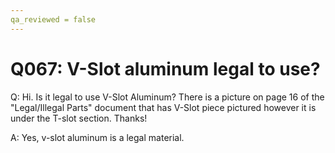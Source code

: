 ```yaml
---
qa_reviewed = false
---
```


# Q067: V-Slot aluminum legal to use?

Q: Hi. Is it legal to use V-Slot Aluminum?  There is a picture on page 16 of the "Legal/Illegal Parts" document that has V-Slot piece pictured however it is under the T-slot section.  Thanks!

A: Yes, v-slot aluminum is a legal material.